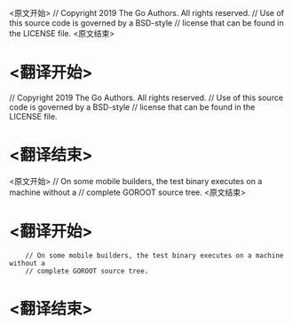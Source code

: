 
<原文开始>
// Copyright 2019 The Go Authors. All rights reserved.
// Use of this source code is governed by a BSD-style
// license that can be found in the LICENSE file.
<原文结束>

# <翻译开始>
// Copyright 2019 The Go Authors. All rights reserved.
// Use of this source code is governed by a BSD-style
// license that can be found in the LICENSE file.
# <翻译结束>


<原文开始>
		// On some mobile builders, the test binary executes on a machine without a
		// complete GOROOT source tree.
<原文结束>

# <翻译开始>
		// On some mobile builders, the test binary executes on a machine without a
		// complete GOROOT source tree.
# <翻译结束>

